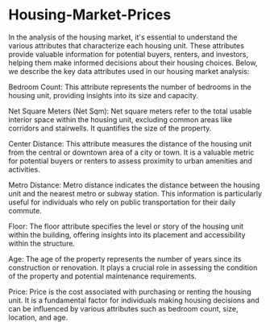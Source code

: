 # Housing-Market-Prices

In the analysis of the housing market, it's essential to understand the various attributes that characterize each housing unit. These attributes provide valuable information for potential buyers, renters, and investors, helping them make informed decisions about their housing choices. Below, we describe the key data attributes used in our housing market analysis:

Bedroom Count: This attribute represents the number of bedrooms in the housing unit, providing insights into its size and capacity.

Net Square Meters (Net Sqm): Net square meters refer to the total usable interior space within the housing unit, excluding common areas like corridors and stairwells. It quantifies the size of the property.

Center Distance: This attribute measures the distance of the housing unit from the central or downtown area of a city or town. It is a valuable metric for potential buyers or renters to assess proximity to urban amenities and activities.

Metro Distance: Metro distance indicates the distance between the housing unit and the nearest metro or subway station. This information is particularly useful for individuals who rely on public transportation for their daily commute.

Floor: The floor attribute specifies the level or story of the housing unit within the building, offering insights into its placement and accessibility within the structure.

Age: The age of the property represents the number of years since its construction or renovation. It plays a crucial role in assessing the condition of the property and potential maintenance requirements.

Price: Price is the cost associated with purchasing or renting the housing unit. It is a fundamental factor for individuals making housing decisions and can be influenced by various attributes such as bedroom count, size, location, and age.



